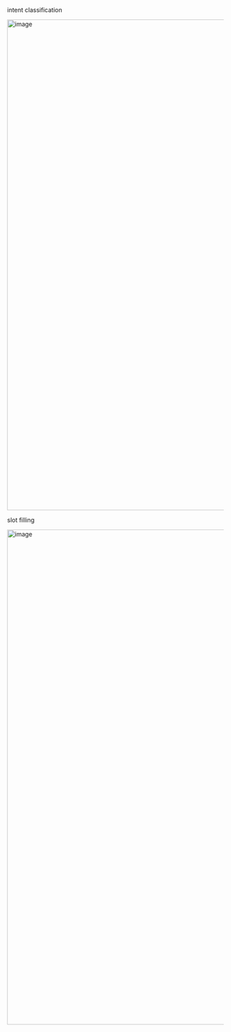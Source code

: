 


intent classification

<img width="1142" alt="image" src="https://github.com/Augustus2011/SuperAI_Engineer_ss3/assets/107476202/69f81308-72d6-45f8-8550-0fb7580fc65b">

slot filling

<img width="1152" alt="image" src="https://github.com/Augustus2011/SuperAI_Engineer_ss3/assets/107476202/48ed2ff7-6d73-467d-939f-6dbda5b02f91">
